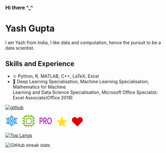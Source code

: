 ### Hi there ^_^
# Yash Gupta
I am Yash from India, I like data and computation, hence the pursuit to be a data scientist.

## Skills and Experience
* ⚛   Python, R, MATLAB, C++, LaTeX, Excel
* 📱 Deep Learning Specialisation,  Machine Learning Specialisation, Mathematics for Machine   
      Learning and Data Science Specialisation, Microsoft Office Specialist: Excel 
       Associate(Office 2019)


[<img src='https://cdn.jsdelivr.net/npm/simple-icons@3.0.1/icons/github.svg' alt='github' height='40'>](https://github.com/yashg41)  

<a href='https://archiveprogram.github.com/'><img src='https://raw.githubusercontent.com/acervenky/animated-github-badges/master/assets/acbadge.gif' width='40' height='40'></a> <a href='https://docs.github.com/en/developers'><img src='https://raw.githubusercontent.com/acervenky/animated-github-badges/master/assets/devbadge.gif' width='40' height='40'></a> <a href='https://github.com/pricing'><img src='https://raw.githubusercontent.com/acervenky/animated-github-badges/master/assets/pro.gif' width='40' height='40'></a> <a href='https://stars.github.com/'><img src='https://raw.githubusercontent.com/acervenky/animated-github-badges/master/assets/starbadge.gif' width='35' height='35'></a> <a href='https://docs.github.com/en/github/supporting-the-open-source-community-with-github-sponsors'><img src='https://raw.githubusercontent.com/acervenky/animated-github-badges/master/assets/sponsorbadge.gif' width='35' height='35'></a> 


[![Top Langs](https://github-readme-stats.vercel.app/api/top-langs/?username=yashg41)](https://github.com/anuraghazra/github-readme-stats)
 

![GitHub streak stats](https://streak-stats.demolab.com/?user=yashg41)  
